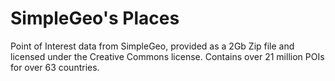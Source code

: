 # SimpleGeo's Places

Point of Interest data from SimpleGeo, provided as a 2Gb Zip file and licensed under the Creative Commons license. Contains over 21 million POIs for over 63 countries.

